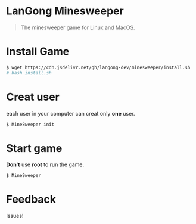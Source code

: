 # LanGong Minesweeper

> The minesweeper game for Linux and MacOS.


# Install Game

```bash
$ wget https://cdn.jsdelivr.net/gh/langong-dev/minesweeper/install.sh
# bash install.sh
```

# Creat user

each user in your computer can creat only **one** user.

```bash
$ MineSweeper init
```

# Start game

**Don't** use **root** to run the game.

```bash
$ MineSweeper
```

# Feedback

Issues!
